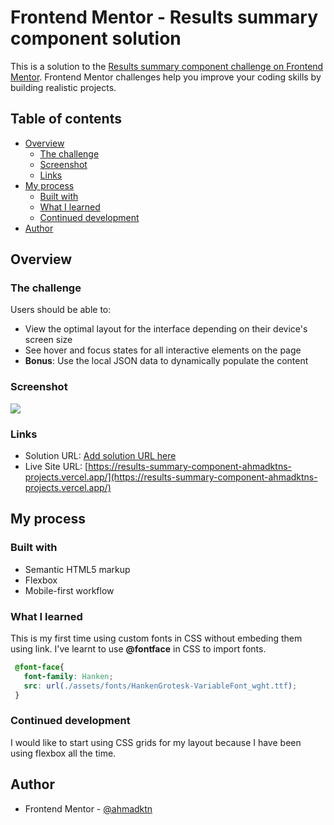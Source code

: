 # Frontend Mentor - Results summary component solution

This is a solution to the [Results summary component challenge on Frontend Mentor](https://www.frontendmentor.io/challenges/results-summary-component-CE_K6s0maV). Frontend Mentor challenges help you improve your coding skills by building realistic projects. 

## Table of contents

- [Overview](#overview)
  - [The challenge](#the-challenge)
  - [Screenshot](#screenshot)
  - [Links](#links)
- [My process](#my-process)
  - [Built with](#built-with)
  - [What I learned](#what-i-learned)
  - [Continued development](#continued-development)
- [Author](#author)

## Overview

### The challenge

Users should be able to:

- View the optimal layout for the interface depending on their device's screen size
- See hover and focus states for all interactive elements on the page
- **Bonus**: Use the local JSON data to dynamically populate the content

### Screenshot

![](./assets/images/screenshot.jpg)

### Links

- Solution URL: [Add solution URL here](https://your-solution-url.com)
- Live Site URL: [https://results-summary-component-ahmadktns-projects.vercel.app/](https://results-summary-component-ahmadktns-projects.vercel.app/)

## My process

### Built with

- Semantic HTML5 markup
- Flexbox
- Mobile-first workflow

### What I learned

This is my first time using custom fonts in CSS without embeding them using link. I've learnt to use **@fontface** in CSS to import fonts.

```css
 @font-face{
   font-family: Hanken;
   src: url(./assets/fonts/HankenGrotesk-VariableFont_wght.ttf);
 }
```
### Continued development

I would like to start using CSS grids for my layout because I have been using flexbox all the time.

## Author

- Frontend Mentor - [@ahmadktn](https://www.frontendmentor.io/profile/ahmadktn)
